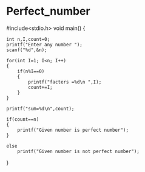 # Perfect_number
#include<stdio.h>
void main()
{

    int n,I,count=0;
    printf("Enter any number ");
    scanf("%d",&n);

    for(int I=1; I<n; I++)
    {
        if(n%I==0)
        {
            printf("facters =%d\n ",I);
            count+=I;
        }
    }

    printf("sum=%d\n",count);

    if(count==n)
    {
        printf("Given number is perfect number");
    }

    else
        printf("Given number is not perfect number");
}
